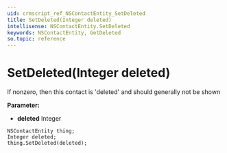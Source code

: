 ```yaml
---
uid: crmscript_ref_NSContactEntity_SetDeleted
title: SetDeleted(Integer deleted)
intellisense: NSContactEntity.SetDeleted
keywords: NSContactEntity, GetDeleted
so.topic: reference
---
```


# SetDeleted(Integer deleted)

If nonzero, then this contact is 'deleted' and should generally not be shown

**Parameter:** 
* **deleted** Integer

```crmscript
NSContactEntity thing;
Integer deleted;
thing.SetDeleted(deleted);
```

